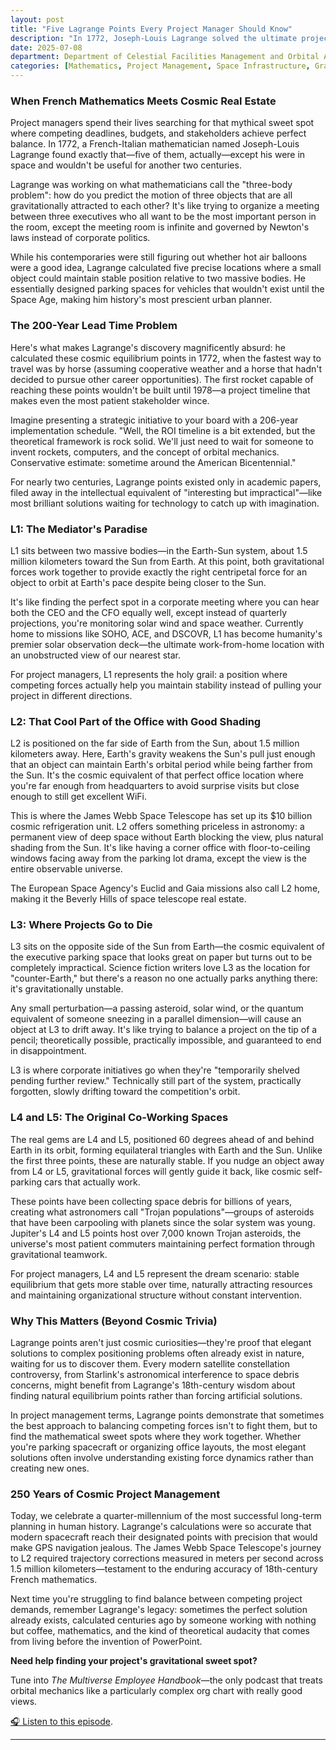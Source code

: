 ```yaml
---
layout: post
title: "Five Lagrange Points Every Project Manager Should Know"
description: "In 1772, Joseph-Louis Lagrange solved the ultimate project management challenge: finding the perfect spot where competing forces achieve beautiful equilibrium. 206 years later, NASA finally had the technology to appreciate his cosmic organizational chart."
date: 2025-07-08
department: Department of Celestial Facilities Management and Orbital Asset Optimization
categories: [Mathematics, Project Management, Space Infrastructure, Gravitational Equilibrium]
---
```


### When French Mathematics Meets Cosmic Real Estate

Project managers spend their lives searching for that mythical sweet spot where competing deadlines, budgets, and stakeholders achieve perfect balance. In 1772, a French-Italian mathematician named Joseph-Louis Lagrange found exactly that—five of them, actually—except his were in space and wouldn't be useful for another two centuries.

Lagrange was working on what mathematicians call the "three-body problem": how do you predict the motion of three objects that are all gravitationally attracted to each other? It's like trying to organize a meeting between three executives who all want to be the most important person in the room, except the meeting room is infinite and governed by Newton's laws instead of corporate politics.

While his contemporaries were still figuring out whether hot air balloons were a good idea, Lagrange calculated five precise locations where a small object could maintain stable position relative to two massive bodies. He essentially designed parking spaces for vehicles that wouldn't exist until the Space Age, making him history's most prescient urban planner.

### The 200-Year Lead Time Problem

Here's what makes Lagrange's discovery magnificently absurd: he calculated these cosmic equilibrium points in 1772, when the fastest way to travel was by horse (assuming cooperative weather and a horse that hadn't decided to pursue other career opportunities). The first rocket capable of reaching these points wouldn't be built until 1978—a project timeline that makes even the most patient stakeholder wince.

Imagine presenting a strategic initiative to your board with a 206-year implementation schedule. "Well, the ROI timeline is a bit extended, but the theoretical framework is rock solid. We'll just need to wait for someone to invent rockets, computers, and the concept of orbital mechanics. Conservative estimate: sometime around the American Bicentennial."

For nearly two centuries, Lagrange points existed only in academic papers, filed away in the intellectual equivalent of "interesting but impractical"—like most brilliant solutions waiting for technology to catch up with imagination.

### L1: The Mediator's Paradise

L1 sits between two massive bodies—in the Earth-Sun system, about 1.5 million kilometers toward the Sun from Earth. At this point, both gravitational forces work together to provide exactly the right centripetal force for an object to orbit at Earth's pace despite being closer to the Sun.

It's like finding the perfect spot in a corporate meeting where you can hear both the CEO and the CFO equally well, except instead of quarterly projections, you're monitoring solar wind and space weather. Currently home to missions like SOHO, ACE, and DSCOVR, L1 has become humanity's premier solar observation deck—the ultimate work-from-home location with an unobstructed view of our nearest star.

For project managers, L1 represents the holy grail: a position where competing forces actually help you maintain stability instead of pulling your project in different directions.

### L2: That Cool Part of the Office with Good Shading

L2 is positioned on the far side of Earth from the Sun, about 1.5 million kilometers away. Here, Earth's gravity weakens the Sun's pull just enough that an object can maintain Earth's orbital period while being farther from the Sun. It's the cosmic equivalent of that perfect office location where you're far enough from headquarters to avoid surprise visits but close enough to still get excellent WiFi.

This is where the James Webb Space Telescope has set up its $10 billion cosmic refrigeration unit. L2 offers something priceless in astronomy: a permanent view of deep space without Earth blocking the view, plus natural shading from the Sun. It's like having a corner office with floor-to-ceiling windows facing away from the parking lot drama, except the view is the entire observable universe.

The European Space Agency's Euclid and Gaia missions also call L2 home, making it the Beverly Hills of space telescope real estate.

### L3: Where Projects Go to Die

L3 sits on the opposite side of the Sun from Earth—the cosmic equivalent of the executive parking space that looks great on paper but turns out to be completely impractical. Science fiction writers love L3 as the location for "counter-Earth," but there's a reason no one actually parks anything there: it's gravitationally unstable.

Any small perturbation—a passing asteroid, solar wind, or the quantum equivalent of someone sneezing in a parallel dimension—will cause an object at L3 to drift away. It's like trying to balance a project on the tip of a pencil; theoretically possible, practically impossible, and guaranteed to end in disappointment.

L3 is where corporate initiatives go when they're "temporarily shelved pending further review." Technically still part of the system, practically forgotten, slowly drifting toward the competition's orbit.

### L4 and L5: The Original Co-Working Spaces

The real gems are L4 and L5, positioned 60 degrees ahead of and behind Earth in its orbit, forming equilateral triangles with Earth and the Sun. Unlike the first three points, these are naturally stable. If you nudge an object away from L4 or L5, gravitational forces will gently guide it back, like cosmic self-parking cars that actually work.

These points have been collecting space debris for billions of years, creating what astronomers call "Trojan populations"—groups of asteroids that have been carpooling with planets since the solar system was young. Jupiter's L4 and L5 points host over 7,000 known Trojan asteroids, the universe's most patient commuters maintaining perfect formation through gravitational teamwork.

For project managers, L4 and L5 represent the dream scenario: stable equilibrium that gets more stable over time, naturally attracting resources and maintaining organizational structure without constant intervention.

### Why This Matters (Beyond Cosmic Trivia)

Lagrange points aren't just cosmic curiosities—they're proof that elegant solutions to complex positioning problems often already exist in nature, waiting for us to discover them. Every modern satellite constellation controversy, from Starlink's astronomical interference to space debris concerns, might benefit from Lagrange's 18th-century wisdom about finding natural equilibrium points rather than forcing artificial solutions.

In project management terms, Lagrange points demonstrate that sometimes the best approach to balancing competing forces isn't to fight them, but to find the mathematical sweet spots where they work together. Whether you're parking spacecraft or organizing office layouts, the most elegant solutions often involve understanding existing force dynamics rather than creating new ones.

### 250 Years of Cosmic Project Management

Today, we celebrate a quarter-millennium of the most successful long-term planning in human history. Lagrange's calculations were so accurate that modern spacecraft reach their designated points with precision that would make GPS navigation jealous. The James Webb Space Telescope's journey to L2 required trajectory corrections measured in meters per second across 1.5 million kilometers—testament to the enduring accuracy of 18th-century French mathematics.

Next time you're struggling to find balance between competing project demands, remember Lagrange's legacy: sometimes the perfect solution already exists, calculated centuries ago by someone working with nothing but coffee, mathematics, and the kind of theoretical audacity that comes from living before the invention of PowerPoint.

**Need help finding your project's gravitational sweet spot?**

Tune into *The Multiverse Employee Handbook*—the only podcast that treats orbital mechanics like a particularly complex org chart with really good views.

[🎧 Listen to this episode](https://multiverseemployeehandbook.com/episodes/long-strange-history-of-lagrange-points/).

---
